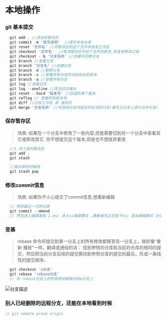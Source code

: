 
# 本地操作

### git 基本提交

```js
  git add . //添加到暂存区
  git commit -m '提交说明'  //提交本地仓库
  git reset '文件名' //将暂存区的这个文件恢复到工作区
  git checkout '文件名'  //取消暂存区中这个文件的修改,恢复到修改之前
  git checkout - b '分支名称' //创建并切换分支
  git branch //查看分支
  git branch '分支名' //创建分支
  git branch -d //删除分支
  git branch -v //查看所有分支的当前处在的版本
  git branch -a //查看所有分支
  git log //查看日志
  git log --oneline //简洁日志输出
  git reset --hard '版本号' //回退到某个版本
  git reflog // 查看所有版本号
  git diff //比较工作区 和 暂存区
  git merge '分支名称' //将其他分支内容合并到当前分支(要在父分支上进行合并分支)
```

### 保存暂存区

> 场景: 如果在一个分支中修改了一些内容,但是需要切到另一个分支中查看其它或修改其它. 你不想提交这个版本,但是也不想放弃更改

```js
  //1.存入临时暂存区
  git add .
  git stash

  //取出来的时候用
  git stash pop
```
### 修改commit信息

>场景: 如果你不小心提交了commit信息,想重新编辑

```js
  // 修改最近一次的记录
  git commit --amend
  // 然后进入编辑面板 1.esc 进入vi编辑模式 ,重新编写之后按下esc 退出编辑模式 shift + ; , wq 保存并退出 w 保存, q退出

```
### 变基
> rebase 命令将提交到某一分支上的所有修改都移至另一分支上，就好像“重新 播放”一样。翻译成通俗的话： 找到参照的仓库和当前的仓库的相同的提交，然后把当前分支后续的提交挪动到参照仓库的提交的最后，形成一条线性的提交顺序。
```js
  git checkout 'a分支'
  git rebase 'rebase分支'
  // 将 rebase分支上的所有修改都移动到a分支上
```

![分支描述](https://img.cbg.pub/crm/files/31f4b89d-9863-1b94-2d05-7f376c431e861647919093.png)

### 别人已经删除的远程分支，还能在本地看到时候

```js
// git remote prune origin
```



